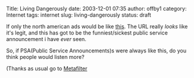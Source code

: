 Title: Living Dangerously
date: 2003-12-01 07:35
author: offby1
category: Internet
tags: internet
slug: living-dangerously
status: draft

If only the north american ads would be like [this](http://www.playingsafely.co.uk/12stisofchristmas/12-STIs.html). The URL really _looks_ like it's legit, and this has got to be the funniest/sickest public service announcement i have _ever_ seen.

So, if PSA(Public Service Announcements)s were always like this, do you think people would listen more?

(Thanks as usual go to [Metafilter](http://www.metafilter.com/mefi/29929)

